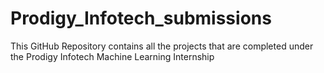 # Prodigy_Infotech_submissions

This GitHub Repository contains all the projects that are completed under the Prodigy Infotech Machine Learning Internship
